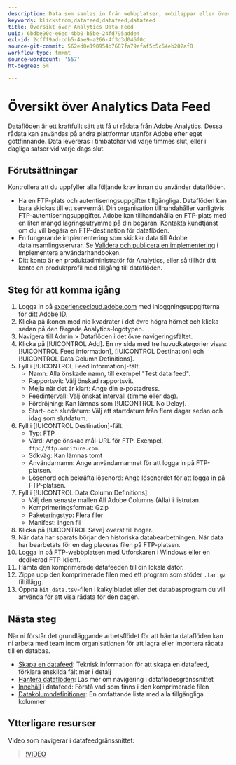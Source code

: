 ```yaml
---
description: Data som samlas in från webbplatser, mobilappar eller överförs med hjälp av webbtjänste-API:er eller datakällor behandlas och lagras i Adobe Data warehouse. Dessa råa klickströmsdata utgör den datauppsättning som används av Adobe Analytics.
keywords: klickström;datafeed;datafeed;datafeed
title: Översikt över Analytics Data Feed
uuid: 6bdbe90c-e6ed-4bb0-b5be-24fd795adde4
exl-id: 2cfff9ad-cdb5-4ae9-a266-4f3d3d046f0c
source-git-commit: 562ed0e190954b7687fa79efaf5c5c54eb202af8
workflow-type: tm+mt
source-wordcount: '557'
ht-degree: 5%

---
```


# Översikt över Analytics Data Feed

Dataflöden är ett kraftfullt sätt att få ut rådata från Adobe Analytics. Dessa rådata kan användas på andra plattformar utanför Adobe efter eget gottfinnande. Data levereras i timbatchar vid varje timmes slut, eller i dagliga satser vid varje dags slut.

## Förutsättningar

Kontrollera att du uppfyller alla följande krav innan du använder dataflöden.

* Ha en FTP-plats och autentiseringsuppgifter tillgängliga. Dataflöden kan bara skickas till ett servermål. Din organisation tillhandahåller vanligtvis FTP-autentiseringsuppgifter. Adobe kan tillhandahålla en FTP-plats med en liten mängd lagringsutrymme på din begäran. Kontakta kundtjänst om du vill begära en FTP-destination för dataflöden.
* En fungerande implementering som skickar data till Adobe datainsamlingsservrar. Se [Validera och publicera en implementering](/help/implement/launch/validate-publish-prod.md) i Implementera användarhandboken.
* Ditt konto är en produktadministratör för Analytics, eller så tillhör ditt konto en produktprofil med tillgång till dataflöden.

## Steg för att komma igång

1. Logga in på [experiencecloud.adobe.com](https://experiencecloud.adobe.com) med inloggningsuppgifterna för ditt Adobe ID.
2. Klicka på ikonen med nio kvadrater i det övre högra hörnet och klicka sedan på den färgade Analytics-logotypen.
3. Navigera till Admin > Dataflöden i det övre navigeringsfältet.
4. Klicka på [!UICONTROL Add]. En ny sida med tre huvudkategorier visas: [!UICONTROL Feed information], [!UICONTROL Destination] och [!UICONTROL Data Column Definitions].
5. Fyll i [!UICONTROL Feed Information]-fält.
   * Namn: Alla önskade namn, till exempel &quot;Test data feed&quot;.
   * Rapportsvit: Välj önskad rapportsvit.
   * Mejla när det är klart: Ange din e-postadress.
   * Feedintervall: Välj önskat intervall (timme eller dag).
   * Fördröjning: Kan lämnas som [!UICONTROL No Delay].
   * Start- och slutdatum: Välj ett startdatum från flera dagar sedan och idag som slutdatum.
6. Fyll i [!UICONTROL Destination]-fält.
   * Typ: FTP
   * Värd: Ange önskad mål-URL för FTP. Exempel, `ftp://ftp.omniture.com`.
   * Sökväg: Kan lämnas tomt
   * Användarnamn: Ange användarnamnet för att logga in på FTP-platsen.
   * Lösenord och bekräfta lösenord: Ange lösenordet för att logga in på FTP-platsen.
7. Fyll i [!UICONTROL Data Column Definitions].
   * Välj den senaste mallen All Adobe Columns (Alla) i listrutan.
   * Komprimeringsformat: Gzip
   * Paketeringstyp: Flera filer
   * Manifest: Ingen fil
8. Klicka på [!UICONTROL Save] överst till höger.
9. När data har sparats börjar den historiska databearbetningen. När data har bearbetats för en dag placeras filen på FTP-platsen.
10. Logga in på FTP-webbplatsen med Utforskaren i Windows eller en dedikerad FTP-klient.
11. Hämta den komprimerade datafeeden till din lokala dator.
12. Zippa upp den komprimerade filen med ett program som stöder `.tar.gz` filtillägg.
13. Öppna `hit_data.tsv`-filen i kalkylbladet eller det databasprogram du vill använda för att visa rådata för den dagen.

## Nästa steg

När ni förstår det grundläggande arbetsflödet för att hämta dataflöden kan ni arbeta med team inom organisationen för att lagra eller importera rådata till en databas.

* [Skapa en datafeed](create-feed.md): Teknisk information för att skapa en datafeed, förklara enskilda fält mer i detalj
* [Hantera dataflöden](df-manage-feeds.md): Läs mer om navigering i dataflödesgränssnittet
* [Innehåll](c-df-contents/datafeeds-contents.md) i datafeed: Förstå vad som finns i den komprimerade filen
* [Datakolumndefinitioner](c-df-contents/datafeeds-reference.md): En omfattande lista med alla tillgängliga kolumner

## Ytterligare resurser

Video som navigerar i datafeedgränssnittet:

>[!VIDEO](https://experienceleague.adobe.com/docs/analytics-learn/tutorials/exporting/data-feeds/data-feeds-management-ui.html)

